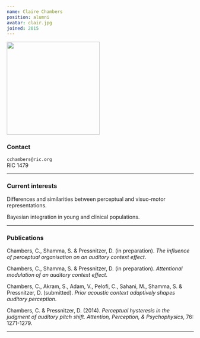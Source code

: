 ```yaml
---
name: Claire Chambers
position: alumni
avatar: clair.jpg
joined: 2015
---
```


<img width="250" src="{{site.baseurl}}/images/people/{{page.avatar}}" data-action="zoom">

### Contact

<i class="fa fa-envelope-o"></i> `cchambers@ric.org`<br>
<i class="fa fa-building"></i> RIC 1479

<hr>

### Current interests

Differences and similarities between perceptual and visuo-motor representations.

Bayesian integration in young and clinical populations.

<hr>

### Publications

Chambers, C., Shamma, S. & Pressnitzer, D. (in preparation). _The influence of perceptual organisation on an auditory context effect_.

Chambers, C., Shamma, S. & Pressnitzer, D. (in preparation). _Attentional modulation of an auditory context effect_.

Chambers, C., Akram, S., Adam, V., Pelofi, C., Sahani, M., Shamma, S. & Pressnitzer, D. (submitted). _Prior acoustic context adaptively shapes auditory perception_.

Chambers, C. & Pressnitzer, D. (2014). _Perceptual hysteresis in the judgment of auditory pitch shift. Attention, Perception, & Psychophysics_, 76: 1271-1279.

<hr>
